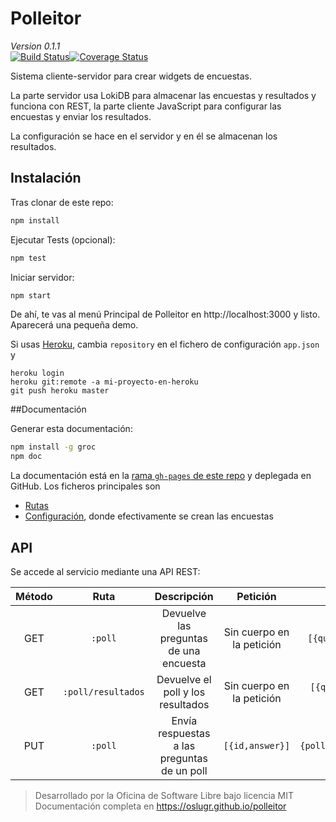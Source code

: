 # Polleitor
_Version 0.1.1_    
[![Build Status](https://travis-ci.org/oslugr/polleitor.svg?branch=master)](https://travis-ci.org/oslugr/polleitor)[![Coverage Status](https://coveralls.io/repos/github/oslugr/polleitor/badge.svg?branch=master)](https://coveralls.io/github/oslugr/polleitor?branch=master)

Sistema cliente-servidor para crear widgets de encuestas.

La parte servidor usa LokiDB para almacenar las encuestas y resultados y funciona con REST, la parte cliente JavaScript para configurar las encuestas y enviar los resultados.

La configuración se hace en el servidor y en él se almacenan los resultados.

## Instalación

Tras clonar de este repo:
```bash
npm install
```

Ejecutar Tests (opcional):
```bash
npm test
```

Iniciar servidor:
```bash
npm start
```

De ahí, te vas al menú Principal de Polleitor en http://localhost:3000
y listo. Aparecerá una pequeña demo.

Si usas [Heroku](http://heroku.com), cambia `repository` en el fichero de configuración `app.json` y

    heroku login
	heroku git:remote -a mi-proyecto-en-heroku
	git push heroku master


##Documentación

Generar esta documentación:
```bash
npm install -g groc
npm doc
```

La documentación está en la
[rama `gh-pages` de este repo](https://github.com/oslugr/polleitor/tree/gh-pages)
y deplegada en GitHub. Los ficheros principales son

* [Rutas](http://oslugr.github.io/polleitor/routes.html)
* [Configuración](http://oslugr.github.io/polleitor/config.html),
  donde efectivamente se crean las encuestas







## API
Se accede al servicio mediante una API REST:

| **Método** | **Ruta**           | **Descripción**       | **Petición**| **Respuesta**|
|:----------:|:------------------:|:---------------------:|:-----------:|:------------:|
| GET        |`:poll`             | Devuelve las preguntas de una encuesta |Sin cuerpo en la petición|`[{question,[options],id}]`|
| GET        |`:poll/resultados`  | Devuelve el poll y los resultados|Sin cuerpo en la petición|`[{question,[options],id,[answers]}]`|
| PUT        |`:poll`             | Envía respuestas a las preguntas de un poll |`[{id,answer}]`|`{poll,updates,failedUpdates}`|

> Desarrollado por la Oficina de Software Libre bajo licencia MIT
> Documentación completa en <https://oslugr.github.io/polleitor>

